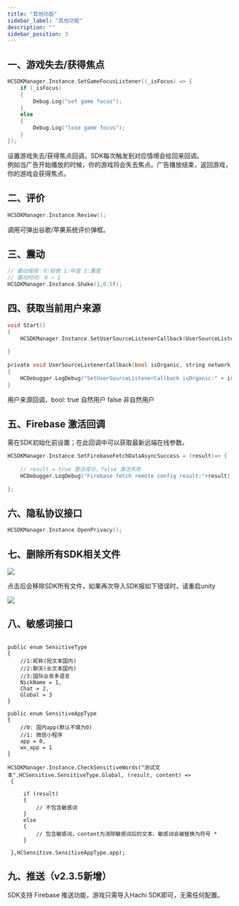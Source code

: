 ```yaml
---
title: "其他功能"
sidebar_label: "其他功能"
description: ""
sidebar_position: 3
---
```


## 一、游戏失去/获得焦点
```c
HCSDKManager.Instance.SetGameFocusListener((_isFocus) => {
    if (_isFocus)
    {
        Debug.Log("set game focus");
    }
    else
    {
        Debug.Log("lose game focus");
    }
});
```
设置游戏失去/获得焦点回调，SDK每次触发到对应情境会给回来回调。<br/>
例如当广告开始播放的时候，你的游戏将会失去焦点。广告播放结束，返回游戏，你的游戏会获得焦点。

## 二、评价

```c
HCSDKManager.Instance.Review();
```
调用可弹出谷歌/苹果系统评价弹框。

## 三、震动
```c
// 震动强弱：0:轻微 1:中度 2:重度
// 震动时间: 0 ~ 1
HCSDKManager.Instance.Shake(1,0.5f);
```

## 四、获取当前用户来源
```c
void Start()
{
    HCSDKManager.Instance.SetUserSourceListenerCallback(UserSourceListenerCallback);
    
}
    
private void UserSourceListenerCallback(bool isOrganic, string network)
{
    HCDebugger.LogDebug("SetUserSourceListenerCallback isOrganic:" + isOrganic + "network:" + network);
}
```
用户来源回调，bool: true 自然用户 false 非自然用户

## 五、Firebase 激活回调

需在SDK初始化前设置；在此回调中可以获取最新远端在线参数。

```c
HCSDKManager.Instance.SetFirebaseFetchDataAsyncSuccess = (result)=> {
    
    // result = true 激活成功，false 激活失败
    HCDebugger.LogDebug("Firebase fetch remote config result:"+result);
    
};
```

## 六、隐私协议接口
```c
HCSDKManager.Instance.OpenPrivacy();

```

## 七、删除所有SDK相关文件
![](/img/HCSDK/image34.jpg)

点击后会移除SDK所有文件，如果再次导入SDK报如下错误时，请重启unity<br/>

![](/img/HCSDK/image35.jpeg)


## 八、敏感词接口
```

public enum SensitiveType
{
    //1:昵称(短文本国内)
    //2:聊天(长文本国内) 
    //3:国际业务多语言
    NickName = 1,
    Chat = 2,
    Global = 3
}

public enum SensitiveAppType
{
    //0: 国内app(默认不填为0)
    //1: 微信小程序
    app = 0,
    wx_app = 1
}

HCSDKManager.Instance.CheckSensitiveWords("测试文本",HCSensitive.SensitiveType.Global, (result, content) =>
 {

     if (result)
     {
         // 不包含敏感词
     }
     else
     {
         // 包含敏感词，content为消除敏感词后的文本，敏感词会被替换为符号 * 
     }

 },HCSensitive.SensitiveAppType.app);

```
## 九、推送（v2.3.5新增）
SDK支持 Firebase 推送功能，游戏只需导入Hachi SDK即可，无需任何配置。

